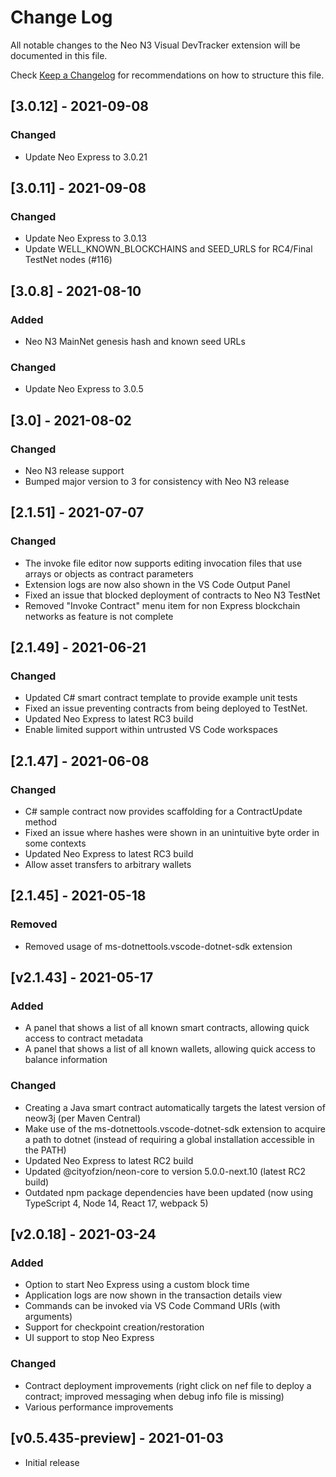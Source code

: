 # Change Log

All notable changes to the Neo N3 Visual DevTracker extension will be documented in this file.

Check [Keep a Changelog](http://keepachangelog.com/) for recommendations on how to structure this file.

## [3.0.12] - 2021-09-08

### Changed

* Update Neo Express to 3.0.21

## [3.0.11] - 2021-09-08

### Changed

* Update Neo Express to 3.0.13
* Update WELL_KNOWN_BLOCKCHAINS and SEED_URLS for RC4/Final TestNet nodes (#116)

## [3.0.8] - 2021-08-10

### Added

* Neo N3 MainNet genesis hash and known seed URLs

### Changed

* Update Neo Express to 3.0.5

## [3.0] - 2021-08-02

### Changed

* Neo N3 release support
* Bumped major version to 3 for consistency with Neo N3 release

## [2.1.51] - 2021-07-07

### Changed

- The invoke file editor now supports editing invocation files that use arrays or objects as contract parameters
- Extension logs are now also shown in the VS Code Output Panel
- Fixed an issue that blocked deployment of contracts to Neo N3 TestNet
- Removed "Invoke Contract" menu item for non Express blockchain networks as feature is not complete

## [2.1.49] - 2021-06-21

### Changed

- Updated C# smart contract template to provide example unit tests
- Fixed an issue preventing contracts from being deployed to TestNet.
- Updated Neo Express to latest RC3 build
- Enable limited support within untrusted VS Code workspaces

## [2.1.47] - 2021-06-08

### Changed

- C# sample contract now provides scaffolding for a ContractUpdate method
- Fixed an issue where hashes were shown in an unintuitive byte order in some contexts
- Updated Neo Express to latest RC3 build
- Allow asset transfers to arbitrary wallets

## [2.1.45] - 2021-05-18

### Removed

- Removed usage of ms-dotnettools.vscode-dotnet-sdk extension

## [v2.1.43] - 2021-05-17

### Added

- A panel that shows a list of all known smart contracts, allowing quick access to contract metadata
- A panel that shows a list of all known wallets, allowing quick access to balance information

### Changed

- Creating a Java smart contract automatically targets the latest version of neow3j (per Maven Central)
- Make use of the ms-dotnettools.vscode-dotnet-sdk extension to acquire a path to dotnet
  (instead of requiring a global installation accessible in the PATH)
- Updated Neo Express to latest RC2 build
- Updated @cityofzion/neon-core to version 5.0.0-next.10 (latest RC2 build)
- Outdated npm package dependencies have been updated (now using TypeScript 4, Node 14, React 17, webpack 5)

## [v2.0.18] - 2021-03-24

### Added

- Option to start Neo Express using a custom block time
- Application logs are now shown in the transaction details view
- Commands can be invoked via VS Code Command URIs (with arguments)
- Support for checkpoint creation/restoration
- UI support to stop Neo Express

### Changed

- Contract deployment improvements (right click on nef file to deploy a contract; improved messaging when debug info file is missing)
- Various performance improvements

## [v0.5.435-preview] - 2021-01-03

- Initial release
